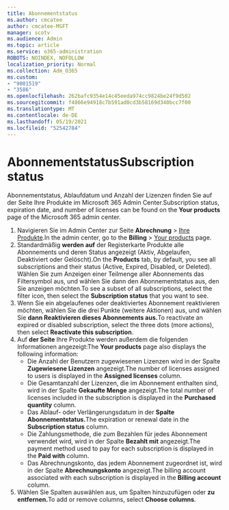 ```yaml
---
title: Abonnementstatus
ms.author: cmcatee
author: cmcatee-MSFT
manager: scotv
ms.audience: Admin
ms.topic: article
ms.service: o365-administration
ROBOTS: NOINDEX, NOFOLLOW
localization_priority: Normal
ms.collection: Adm_O365
ms.custom:
- "9001519"
- "3586"
ms.openlocfilehash: 262bafc9354e14c45eeda974cc9824be24f9d502
ms.sourcegitcommit: f4866e94918c7b591ad0cd3b58169d340bcc7f00
ms.translationtype: MT
ms.contentlocale: de-DE
ms.lasthandoff: 05/19/2021
ms.locfileid: "52542784"
---
```

# <a name="subscription-status"></a><span data-ttu-id="d68f6-102">Abonnementstatus</span><span class="sxs-lookup"><span data-stu-id="d68f6-102">Subscription status</span></span>

<span data-ttu-id="d68f6-103">Abonnementstatus, Ablaufdatum und Anzahl der Lizenzen  finden Sie auf der Seite Ihre Produkte im Microsoft 365 Admin Center.</span><span class="sxs-lookup"><span data-stu-id="d68f6-103">Subscription status, expiration date, and number of licenses can be found on the **Your products** page of the Microsoft 365 admin center.</span></span>

1. <span data-ttu-id="d68f6-104">Navigieren Sie im Admin Center zur Seite **Abrechnung** > [Ihre Produkte](https://go.microsoft.com/fwlink/p/?linkid=842054).</span><span class="sxs-lookup"><span data-stu-id="d68f6-104">In the admin center, go to the **Billing** > [Your products](https://go.microsoft.com/fwlink/p/?linkid=842054) page.</span></span>
2. <span data-ttu-id="d68f6-105">Standardmäßig **werden auf** der Registerkarte Produkte alle Abonnements und deren Status angezeigt (Aktiv, Abgelaufen, Deaktiviert oder Gelöscht).</span><span class="sxs-lookup"><span data-stu-id="d68f6-105">On the **Products** tab, by default, you see all subscriptions and their status (Active, Expired, Disabled, or Deleted).</span></span> <span data-ttu-id="d68f6-106">Wählen Sie zum Anzeigen einer Teilmenge aller Abonnements  das Filtersymbol aus, und wählen Sie dann den Abonnementstatus aus, den Sie anzeigen möchten.</span><span class="sxs-lookup"><span data-stu-id="d68f6-106">To see a subset of all subscriptions, select the filter icon, then select the **Subscription status** that you want to see.</span></span>
3. <span data-ttu-id="d68f6-107">Wenn Sie ein abgelaufenes oder deaktiviertes Abonnement reaktivieren möchten, wählen Sie die drei Punkte (weitere Aktionen) aus, und wählen Sie **dann Reaktivieren dieses Abonnements aus.**</span><span class="sxs-lookup"><span data-stu-id="d68f6-107">To reactivate an expired or disabled subscription, select the three dots (more actions), then select **Reactivate this subscription**.</span></span>
4. <span data-ttu-id="d68f6-108">Auf **der Seite** Ihre Produkte werden außerdem die folgenden Informationen angezeigt:</span><span class="sxs-lookup"><span data-stu-id="d68f6-108">The **Your products** page also displays the following information:</span></span>
    - <span data-ttu-id="d68f6-109">Die Anzahl der Benutzern zugewiesenen Lizenzen wird in der Spalte **Zugewiesene Lizenzen** angezeigt.</span><span class="sxs-lookup"><span data-stu-id="d68f6-109">The number of licenses assigned to users is displayed in the **Assigned licenses** column.</span></span>
    - <span data-ttu-id="d68f6-110">Die Gesamtanzahl der Lizenzen, die im Abonnement enthalten sind, wird in der Spalte **Gekaufte Menge** angezeigt.</span><span class="sxs-lookup"><span data-stu-id="d68f6-110">The total number of licenses included in the subscription is displayed in the **Purchased quantity** column.</span></span>
    - <span data-ttu-id="d68f6-111">Das Ablauf- oder Verlängerungsdatum in der **Spalte Abonnementstatus.**</span><span class="sxs-lookup"><span data-stu-id="d68f6-111">The expiration or renewal date in the **Subscription status** column.</span></span>
    - <span data-ttu-id="d68f6-112">Die Zahlungsmethode, die zum Bezahlen für jedes Abonnement verwendet wird, wird in der Spalte **Bezahlt mit** angezeigt.</span><span class="sxs-lookup"><span data-stu-id="d68f6-112">The payment method used to pay for each subscription is displayed in the **Paid with** column.</span></span>
    - <span data-ttu-id="d68f6-113">Das Abrechnungskonto, das jedem Abonnement zugeordnet ist, wird in der Spalte **Abrechnungskonto** angezeigt.</span><span class="sxs-lookup"><span data-stu-id="d68f6-113">The billing account associated with each subscription is displayed in the **Billing account** column.</span></span>
5. <span data-ttu-id="d68f6-114">Wählen Sie Spalten auswählen aus, um Spalten hinzuzufügen oder **zu entfernen.**</span><span class="sxs-lookup"><span data-stu-id="d68f6-114">To add or remove columns, select **Choose columns**.</span></span>